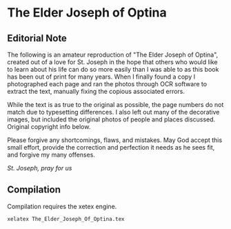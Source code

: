 # The Elder Joseph of Optina
## Editorial Note

The following is an amateur reproduction of "The Elder Joseph of Optina", created out of a love for St. Joseph
in the hope that others who would like to learn about his life can do so more easily than I was able to as this book has been 
out of print for many years. When I finally found a copy I photographed each page and ran the photos
through OCR software to extract the text, manually fixing the copious associated errors.

While the text is as true to the original as possible, the page numbers do not match due to typesetting
differences. I also left out many of the decorative images, 
but included the original photos of people and places discussed. Original copyright info below.

Please forgive any shortcomings, flaws, and mistakes. May God accept this small effort, 
provide the correction and perfection it needs as he sees fit, and forgive my many offenses.

*St. Joseph, pray for us*

## Compilation

Compilation requires the xetex engine.

`xelatex The_Elder_Joseph_Of_Optina.tex`
